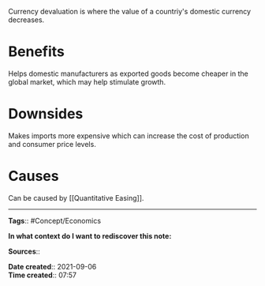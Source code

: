 Currency devaluation is where the value of a countriy's domestic currency decreases.

# Benefits
Helps domestic manufacturers as exported goods become cheaper in the global market, which may help stimulate growth.

# Downsides
Makes imports more expensive which can increase the cost of production and consumer price levels. 


# Causes
Can be caused by [[Quantitative Easing]].


---
**Tags**:: #Concept/Economics 

**In what context do I want to rediscover this note:**

**Sources**::

**Date created**:: 2021-09-06  
**Time created**:: 07:57